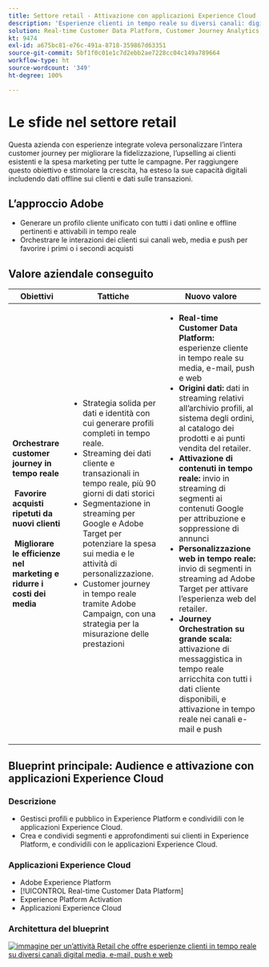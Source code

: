 ```yaml
---
title: Settore retail - Attivazione con applicazioni Experience Cloud
description: 'Esperienze clienti in tempo reale su diversi canali: digital media, e-mail, push e web.'
solution: Real-time Customer Data Platform, Customer Journey Analytics, Journey Orchestration, Campaign, Analytics, Target
kt: 9474
exl-id: a675bc81-e76c-491a-8718-359867d63351
source-git-commit: 5bf1f0c01e1c7d2ebb2ae7228cc04c149a789664
workflow-type: ht
source-wordcount: '349'
ht-degree: 100%

---
```


# Le sfide nel settore retail

Questa azienda con esperienze integrate voleva personalizzare l’intera customer journey per migliorare la fidelizzazione, l’upselling ai clienti esistenti e la spesa marketing per tutte le campagne. Per raggiungere questo obiettivo e stimolare la crescita, ha esteso la sue capacità digitali includendo dati offline sui clienti e dati sulle transazioni.

## L’approccio Adobe

* Generare un profilo cliente unificato con tutti i dati online e offline pertinenti e attivabili in tempo reale
* Orchestrare le interazioni dei clienti sui canali web, media e push per favorire i primi o i secondi acquisti

## Valore aziendale conseguito

| Obiettivi | Tattiche | Nuovo valore |
|---|---|---|
| **Orchestrare customer journey in tempo reale **<br></br>** Favorire acquisti ripetuti da nuovi clienti **<br></br>** Migliorare le efficienze nel marketing e ridurre i costi dei media**</ul> | <ul><li>Strategia solida per dati e identità con cui generare profili completi in tempo reale.</li><li>Streaming dei dati cliente e transazionali in tempo reale, più 90 giorni di dati storici</li><li>Segmentazione in streaming per Google e Adobe Target per potenziare la spesa sui media e le attività di personalizzazione.</li><li>Customer journey in tempo reale tramite Adobe Campaign, con una strategia per la misurazione delle prestazioni</li></ul> | <ul><li><strong>Real-time Customer Data Platform:</strong> esperienze cliente in tempo reale su media, e-mail, push e web</li><li><strong>Origini dati:</strong> dati in streaming relativi all’archivio profili, al sistema degli ordini, al catalogo dei prodotti e ai punti vendita del retailer.</li><li><strong>Attivazione di contenuti in tempo reale:</strong> invio in streaming di segmenti ai contenuti Google per attribuzione e soppressione di annunci</li><li><strong>Personalizzazione web in tempo reale:</strong> invio di segmenti in streaming ad Adobe Target per attivare l’esperienza web del retailer.</li><li><strong>Journey Orchestration su grande scala:</strong> attivazione di messaggistica in tempo reale arricchita con tutti i dati cliente disponibili, e attivazione in tempo reale nei canali e-mail e push</li></ul> |

## Blueprint principale: Audience e attivazione con applicazioni Experience Cloud

### Descrizione

<ul><li>Gestisci profili e pubblico in Experience Platform e condividili con le applicazioni Experience Cloud.</li><li>Crea e condividi segmenti e approfondimenti sui clienti in Experience Platform, e condividili con le applicazioni Experience Cloud.</li></ul>

### Applicazioni Experience Cloud

<ul><li>Adobe Experience Platform</li><li>[!UICONTROL Real-time Customer Data Platform]</li><li>Experience Platform Activation</li><li>Applicazioni Experience Cloud</li></ul>

### Architettura del blueprint

<a href="https://experienceleague.adobe.com/docs/blueprints-learn/architecture/audience-activation/platform-and-applications.html?lang=it"><img alt="immagine per un’attività Retail che offre esperienze clienti in tempo reale su diversi canali digital media, e-mail, push e web" src="https://experienceleague.adobe.com/docs/blueprints-learn/assets/aep+apps.svg?lang=en" class="modal-image" /></a>
